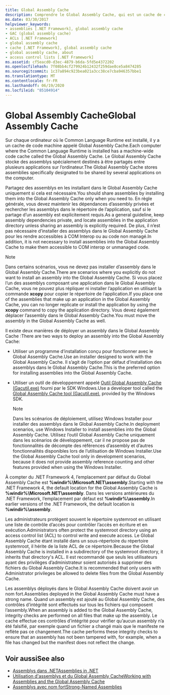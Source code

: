 ```yaml
---
title: Global Assembly Cache
description: Comprendre le Global Assembly Cache, qui est un cache de code à l’ensemble de l’ordinateur où le common language runtime pour .NET est installé.
ms.date: 03/30/2017
helpviewer_keywords:
- assemblies [.NET Framework], global assembly cache
- GAC (global assembly cache)
- ACLs [.NET Framework]
- global assembly cache
- cache [.NET Framework], global assembly cache
- global assembly cache, about
- access control lists [.NET Framework]
ms.assetid: cf5eacd0-d3ec-4879-b6da-5fd5e4372202
ms.openlocfilehash: 7f08bb4cf279924b12432f259dae8ce5a8474285
ms.sourcegitcommit: 1c37a894c923bea021a3cc38ce7cba946357bbe1
ms.translationtype: MT
ms.contentlocale: fr-FR
ms.lasthandoff: 06/19/2020
ms.locfileid: "85104914"
---
```

# <a name="global-assembly-cache"></a><span data-ttu-id="5066a-103">Global Assembly Cache</span><span class="sxs-lookup"><span data-stu-id="5066a-103">Global Assembly Cache</span></span>
<span data-ttu-id="5066a-104">Sur chaque ordinateur où le Common Language Runtime est installé, il y a un cache de code machine appelé Global Assembly Cache.</span><span class="sxs-lookup"><span data-stu-id="5066a-104">Each computer where the Common Language Runtime is installed has a machine-wide code cache called the Global Assembly Cache.</span></span> <span data-ttu-id="5066a-105">Le Global Assembly Cache stocke des assemblys spécialement destinés à être partagés entre plusieurs applications sur l’ordinateur.</span><span class="sxs-lookup"><span data-stu-id="5066a-105">The Global Assembly Cache stores assemblies specifically designated to be shared by several applications on the computer.</span></span>  
  
 <span data-ttu-id="5066a-106">Partagez des assemblys en les installant dans le Global Assembly Cache uniquement si cela est nécessaire.</span><span class="sxs-lookup"><span data-stu-id="5066a-106">You should share assemblies by installing them into the Global Assembly Cache only when you need to.</span></span> <span data-ttu-id="5066a-107">En règle générale, vous devez maintenir les dépendances d’assembly privées et rechercher les assemblys dans le répertoire de l’application, sauf si le partage d’un assembly est explicitement requis.</span><span class="sxs-lookup"><span data-stu-id="5066a-107">As a general guideline, keep assembly dependencies private, and locate assemblies in the application directory unless sharing an assembly is explicitly required.</span></span> <span data-ttu-id="5066a-108">De plus, il n’est pas nécessaire d’installer des assemblys dans le Global Assembly Cache pour les rendre accessibles à COM Interop ou au code non managé.</span><span class="sxs-lookup"><span data-stu-id="5066a-108">In addition, it is not necessary to install assemblies into the Global Assembly Cache to make them accessible to COM interop or unmanaged code.</span></span>  
  
> [!NOTE]
> <span data-ttu-id="5066a-109">Dans certains scénarios, vous ne devez pas installer d’assembly dans le Global Assembly Cache.</span><span class="sxs-lookup"><span data-stu-id="5066a-109">There are scenarios where you explicitly do not want to install an assembly into the Global Assembly Cache.</span></span> <span data-ttu-id="5066a-110">Si vous placez l’un des assemblys composant une application dans le Global Assembly Cache, vous ne pouvez plus répliquer ni installer l’application en utilisant la commande **xcopy** pour copier le répertoire de l’application.</span><span class="sxs-lookup"><span data-stu-id="5066a-110">If you place one of the assemblies that make up an application in the Global Assembly Cache, you can no longer replicate or install the application by using the **xcopy** command to copy the application directory.</span></span> <span data-ttu-id="5066a-111">Vous devez également déplacer l’assembly dans le Global Assembly Cache.</span><span class="sxs-lookup"><span data-stu-id="5066a-111">You must move the assembly in the Global Assembly Cache as well.</span></span>  
  
 <span data-ttu-id="5066a-112">Il existe deux manières de déployer un assembly dans le Global Assembly Cache :</span><span class="sxs-lookup"><span data-stu-id="5066a-112">There are two ways to deploy an assembly into the Global Assembly Cache:</span></span>  
  
- <span data-ttu-id="5066a-113">Utiliser un programme d’installation conçu pour fonctionner avec le Global Assembly Cache.</span><span class="sxs-lookup"><span data-stu-id="5066a-113">Use an installer designed to work with the Global Assembly Cache.</span></span> <span data-ttu-id="5066a-114">Il s’agit de l’option par défaut d’installation des assemblys dans le Global Assembly Cache.</span><span class="sxs-lookup"><span data-stu-id="5066a-114">This is the preferred option for installing assemblies into the Global Assembly Cache.</span></span>  
  
- <span data-ttu-id="5066a-115">Utiliser un outil de développement appelé [Outil Global Assembly Cache (Gacutil.exe)](../tools/gacutil-exe-gac-tool.md) fourni par le SDK Windows.</span><span class="sxs-lookup"><span data-stu-id="5066a-115">Use a developer tool called the [Global Assembly Cache tool (Gacutil.exe)](../tools/gacutil-exe-gac-tool.md), provided by the Windows SDK.</span></span>  
  
    > [!NOTE]
    > <span data-ttu-id="5066a-116">Dans les scénarios de déploiement, utilisez Windows Installer pour installer des assemblys dans le Global Assembly Cache.</span><span class="sxs-lookup"><span data-stu-id="5066a-116">In deployment scenarios, use Windows Installer to install assemblies into the Global Assembly Cache.</span></span> <span data-ttu-id="5066a-117">Utilisez l’outil Global Assembly Cache uniquement dans les scénarios de développement, car il ne propose pas de fonctionnalités de décompte des références d’assembly et d’autres fonctionnalités disponibles lors de l’utilisation de Windows Installer.</span><span class="sxs-lookup"><span data-stu-id="5066a-117">Use the Global Assembly Cache tool only in development scenarios, because it does not provide assembly reference counting and other features provided when using the Windows Installer.</span></span>  
  
 <span data-ttu-id="5066a-118">À compter du .NET Framework 4, l’emplacement par défaut du Global Assembly Cache est **%windir%\Microsoft.NET\assembly**.</span><span class="sxs-lookup"><span data-stu-id="5066a-118">Starting with the .NET Framework 4, the default location for the Global Assembly Cache is **%windir%\Microsoft.NET\assembly**.</span></span> <span data-ttu-id="5066a-119">Dans les versions antérieures du .NET Framework, l’emplacement par défaut est **%windir%\assembly**.</span><span class="sxs-lookup"><span data-stu-id="5066a-119">In earlier versions of the .NET Framework, the default location is **%windir%\assembly**.</span></span>  
  
 <span data-ttu-id="5066a-120">Les administrateurs protègent souvent le répertoire systemroot en utilisant une liste de contrôle d’accès pour contrôler l’accès en écriture et en exécution.</span><span class="sxs-lookup"><span data-stu-id="5066a-120">Administrators often protect the systemroot directory using an access control list (ACL) to control write and execute access.</span></span> <span data-ttu-id="5066a-121">Le Global Assembly Cache étant installé dans un sous-répertoire du répertoire systemroot, il hérite de la liste ACL de ce répertoire.</span><span class="sxs-lookup"><span data-stu-id="5066a-121">Because the Global Assembly Cache is installed in a subdirectory of the systemroot directory, it inherits that directory's ACL.</span></span> <span data-ttu-id="5066a-122">Il est recommandé que seuls les utilisateurs ayant des privilèges d’administrateur soient autorisés à supprimer des fichiers du Global Assembly Cache.</span><span class="sxs-lookup"><span data-stu-id="5066a-122">It is recommended that only users with Administrator privileges be allowed to delete files from the Global Assembly Cache.</span></span>  
  
 <span data-ttu-id="5066a-123">Les assemblys déployés dans le Global Assembly Cache doivent avoir un nom fort.</span><span class="sxs-lookup"><span data-stu-id="5066a-123">Assemblies deployed in the Global Assembly Cache must have a strong name.</span></span> <span data-ttu-id="5066a-124">Quand un assembly est ajouté au Global Assembly Cache, des contrôles d’intégrité sont effectués sur tous les fichiers qui composent l’assembly.</span><span class="sxs-lookup"><span data-stu-id="5066a-124">When an assembly is added to the Global Assembly Cache, integrity checks are performed on all files that make up the assembly.</span></span> <span data-ttu-id="5066a-125">Le cache effectue ces contrôles d’intégrité pour vérifier qu’aucun assembly n’a été falsifié, par exemple quand un fichier a changé mais que le manifeste ne reflète pas ce changement.</span><span class="sxs-lookup"><span data-stu-id="5066a-125">The cache performs these integrity checks to ensure that an assembly has not been tampered with, for example, when a file has changed but the manifest does not reflect the change.</span></span>  
  
## <a name="see-also"></a><span data-ttu-id="5066a-126">Voir aussi</span><span class="sxs-lookup"><span data-stu-id="5066a-126">See also</span></span>

- [<span data-ttu-id="5066a-127">Assemblys dans .NET</span><span class="sxs-lookup"><span data-stu-id="5066a-127">Assemblies in .NET</span></span>](../../standard/assembly/index.md)
- [<span data-ttu-id="5066a-128">Utilisation d'assemblys et du Global Assembly Cache</span><span class="sxs-lookup"><span data-stu-id="5066a-128">Working with Assemblies and the Global Assembly Cache</span></span>](working-with-assemblies-and-the-gac.md)
- [<span data-ttu-id="5066a-129">Assemblys avec nom fort</span><span class="sxs-lookup"><span data-stu-id="5066a-129">Strong-Named Assemblies</span></span>](../../standard/assembly/strong-named.md)
